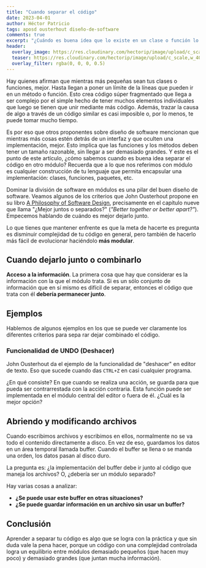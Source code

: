 ```yaml
---
title: "Cuando separar el código"
date: 2023-04-01
author: Héctor Patricio
tags: aposd ousterhout diseño-de-software
comments: true
excerpt: "¿Cuándo es buena idea que lo existe en un clase o función lo descompongas en varios elementos? En este artículo veremos algunos criterios para tomar esta decisión."
header:
  overlay_image: https://res.cloudinary.com/hectorip/image/upload/c_scale,w_1400/v1680411928/risto-kokkonen-HAIDBanzi8o-unsplash_okktgd.jpg
  teaser: https://res.cloudinary.com/hectorip/image/upload/c_scale,w_400/v1680411928/risto-kokkonen-HAIDBanzi8o-unsplash_okktgd.jpg
  overlay_filter: rgba(0, 0, 0, 0.5)
---
```


Hay quienes afirman que mientras más pequeñas sean tus clases o funciones, mejor. Hasta llegan a poner un límite de la líneas que pueden ir en un método o función. Esto crea código súper fragmentado que llega a ser complejo por el simple hecho de tener muchos elementos individuales que luego se tienen que unir mediante más código. Además, trazar la causa de algo a través de un código similar es casi imposible o, por lo menos, te puede tomar mucho tiempo.

Es por eso que otros proponentes sobre diseño de software mencionan que mientras más cosas estén detrás de un interfaz y que oculten una implementación, mejor. Esto implica que las funciones y los métodos deben tener un tamaño razonable, sin llegar a ser demasiado grandes. Y este es el punto de este artículo, ¿cómo sabemos cuando es buena idea separar el código en otro módulo? Recuerda que a lo que nos referimos con módulo es cualquier construcción de tu lenguaje que permita encapsular una implementación: clases, funciones, paquetes, etc.

Dominar la división de software en módulos es una pilar del buen diseño de software. Veamos algunos de los criterios que John Ousterhout propone en su libro [A Philosophy of Software Design](https://web.stanford.edu/~ouster/cgi-bin/book.php), precisamente en el capítulo nueve que llama "¿Mejor juntos o separados?" (_"Better together or better apart?"_). Empecemos hablando de cuándo es mejor dejarlo junto.

Lo que tienes que mantener enfrente es que la meta de hacerte es pregunta es disminuir complejidad de tu código en general, pero también de hacerlo más fácil de evolucionar haciéndolo **más modular**.

## Cuando dejarlo junto o combinarlo

**Acceso a la información**. La primera cosa que hay que considerar es la información con la que el módulo trata. Si es un sólo conjunto de información que en sí mismo es difícil de separar, entonces el código que trata con él **debería permanecer junto**.

## Ejemplos

Hablemos de algunos ejemplos en los que se puede ver claramente los diferentes criterios para sepa rar dejar combinado el código.

### Funcionalidad de UNDO (Deshacer)

John Ousterhout da el ejemplo de la funcionalidad de "deshacer" en editor de texto. Eso que sucede cuando das `CTRL+Z` en casi cualquier programa.

¿En qué consiste? En que cuando se realiza una acción, se guarda para que pueda ser contrarrestada con la acción contraria. Esta función puede ser implementada en el módulo central del editor o fuera de él. ¿Cuál es la mejor opción?

## Abriendo y modificando archivos

Cuando escribimos archivos y escribimos en ellos, normalmente no se va todo el contenido directamente a disco. En vez de eso, guardamos los datos en un área temporal llamada buffer. Cuando el buffer se llena o se manda una orden, los datos pasan al disco duro.

La pregunta es: ¿la implementación del buffer debe ir junto al código que maneja los archivos? O, ¿debería ser un módulo separado?

Hay varias cosas a analizar:

- **¿Se puede usar este buffer en otras situaciones?**
- **¿Se puede guardar información en un archivo sin usar un buffer?**

## Conclusión

Aprender a separar tu código es algo que se logra con la práctica y que sin duda vale la pena hacer, porque un código con una complejidad controlada logra un equilibrio entre módulos demasiado pequeños (que hacen muy poco) y demasiado grandes (que juntan mucha información).